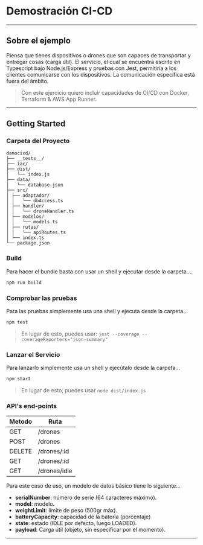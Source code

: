 # Demostración CI-CD

---

## Sobre el ejemplo

Piensa que tienes dispositivos o drones que son capaces de transportar y entregar cosas (carga útil). El servicio, el cual se encuentra escrito en Typescript bajo Node.js/Express y pruebas con Jest, permitiría a los clientes comunicarse con los dispositivos. La comunicación específica está fuera del ámbito. 

> Con este ejercicio quiero incluir capacidades de CI/CD con Docker, Terraform & AWS App Runner. 

---

## Getting Started

### Carpeta del Proyecto

```
democicd/
├── __tests__/
├── iac/
├── dist/
│   └── index.js
├── data/
│   └── database.json
├── src/
│ ├── adaptador/
│ │   └── dbAccess.ts
│ ├── handler/
│ │   └── droneHandler.ts
│ ├── modelos/
│ │   └── models.ts
│ ├── rutas/
│ │   └── apiRoutes.ts
│ └── index.ts
└── package.json
```

### Build

Para hacer el bundle basta con usar un shell y ejecutar desde la carpeta....

```bash
npm run build
```

### Comprobar las pruebas

Para las pruebas simplemente usa una shell y ejecuta desde la carpeta...

```bash
npm test
```

> En lugar de esto, puedes usar: `jest --coverage --coverageReporters="json-summary"`

### Lanzar el Servicio

Para lanzarlo simplemente usa un shell y ejecútalo desde la carpeta...

```bash
npm start
```

> En lugar de esto, puedes usar `node dist/index.js`

### API's end-points

Metodo | Ruta
------ | --
GET    | /drones
POST   | /drones
DELETE | /drones/:id
GET    | /drones/:id
GET    | /drones/idle

Para este caso de uso, un modelo de datos básico tiene lo siguiente...

- **serialNumber**: número de serie (64 caracteres máximo).
- **model**: modelo.
- **weightLimit**: límite de peso (500gr máx).
- **batteryCapacity**: capacidad de la batería (porcentaje)
- **state**: estado (IDLE por defecto, luego LOADED).
- **payload**: Carga útil (objeto, sin especificar por el momento).

---
